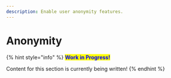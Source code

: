 ```yaml
---
description: Enable user anonymity features.
---
```


# Anonymity

{% hint style="info" %}
<mark style="color:blue;">**Work in Progress!**</mark>

Content for this section is currently being written!
{% endhint %}

